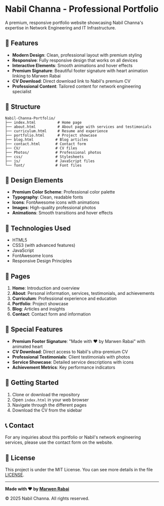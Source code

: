 # Nabil Channa - Professional Portfolio

A premium, responsive portfolio website showcasing Nabil Channa's expertise in Network Engineering and IT Infrastructure.

## 🚀 Features

- **Modern Design**: Clean, professional layout with premium styling
- **Responsive**: Fully responsive design that works on all devices
- **Interactive Elements**: Smooth animations and hover effects
- **Premium Signature**: Beautiful footer signature with heart animation linking to Marwen Rabai
- **CV Download**: Direct download link to Nabil's premium CV
- **Professional Content**: Tailored content for network engineering specialist

## 📁 Structure

```
Nabil-Channa-Portfolio/
├── index.html          # Home page
├── about.html          # About page with services and testimonials
├── curriculum.html     # Resume and experience
├── portfolio.html      # Project showcase
├── blog.html          # Blog articles
├── contact.html       # Contact form
├── CV/                # CV files
├── Photos/            # Professional photos
├── css/               # Stylesheets
├── js/                # JavaScript files
└── font/              # Font files
```

## 🎨 Design Elements

- **Premium Color Scheme**: Professional color palette
- **Typography**: Clean, readable fonts
- **Icons**: FontAwesome icons with animations
- **Images**: High-quality professional photos
- **Animations**: Smooth transitions and hover effects

## 🔧 Technologies Used

- HTML5
- CSS3 (with advanced features)
- JavaScript
- FontAwesome Icons
- Responsive Design Principles

## 📱 Pages

1. **Home**: Introduction and overview
2. **About**: Personal information, services, testimonials, and achievements
3. **Curriculum**: Professional experience and education
4. **Portfolio**: Project showcase
5. **Blog**: Articles and insights
6. **Contact**: Contact form and information

## 🌟 Special Features

- **Premium Footer Signature**: "Made with ❤️ by Marwen Rabai" with animated heart
- **CV Download**: Direct access to Nabil's ultra-premium CV
- **Professional Testimonials**: Client testimonials with photos
- **Service Showcase**: Detailed service descriptions with icons
- **Achievement Metrics**: Key performance indicators

## 🚀 Getting Started

1. Clone or download the repository
2. Open `index.html` in your web browser
3. Navigate through the different pages
4. Download the CV from the sidebar

## 📞 Contact

For any inquiries about this portfolio or Nabil's network engineering services, please use the contact form on the website.

## 📄 License

This project is under the MIT License. You can see more details in the file [LICENSE](LICENSE).

---

**Made with ❤️ by [Marwen Rabai](https://marwenrabai.strikingly.com)**

© 2025 Nabil Channa. All rights reserved.


